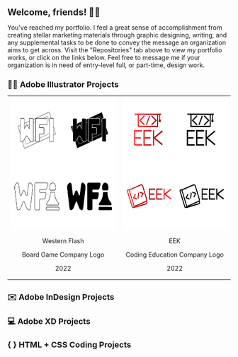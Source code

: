 <h1 style="font-size: 20px">Welcome, friends! 👋🏻 </h1>

You've reached my portfolio. I feel a great sense of accomplishment from creating stellar marketing materials through graphic designing, writing, and any supplemental tasks to be done to convey the message an organization aims to get across. Visit the "Repositories" tab above to view my portfolio works, or click on the links below. Feel free to message me if your organization is in need of entry-level full, or part-time, design work.

<h2 style="font-size: 18px">✍🏻 Adobe Illustrator Projects</h2>

<table align="center">
  <tr>
    <td><a href="https://github.com/RachelMHoffman/Illustrator-Logo-Project-WF/blob/main/README.md"><img src="WFI-Logo-Thumbnail.png" width="300" height="300"></a>
      <p align="center">Western Flash</p>
      <p align="center">Board Game Company Logo</p>
      <p align="center">2022</p>
    </td>
    <td><a href=""><img src="Eek-Logo-Thumbnail.png" width="300" height="300"></a>
      <p align="center">EEK</p>
      <p align="center">Coding Education Company Logo</p>
      <p align="center">2022</p>
    </td>
  </tr>
</table>

<h2 style="font-size: 18px">✉️ Adobe InDesign Projects</h2>
<h2 style="font-size: 18px">💻 Adobe XD Projects</h2>
<h2 style="font-size: 18px">{ } HTML + CSS Coding Projects</h2>
